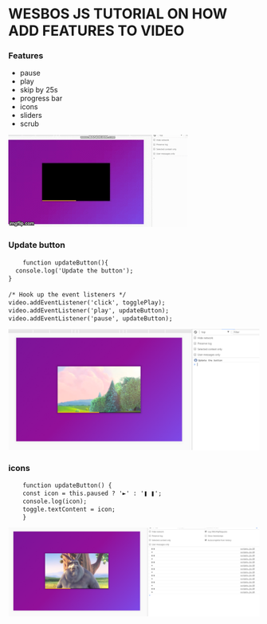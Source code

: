 # WESBOS JS TUTORIAL ON HOW ADD FEATURES TO VIDEO

### Features
* pause
* play
* skip by 25s
* progress bar
* icons
* sliders 
* scrub

![alt-text](images/bunny.gif)

### Update button
```
    function updateButton(){
  console.log('Update the button');
}

/* Hook up the event listeners */
video.addEventListener('click', togglePlay);
video.addEventListener('play', updateButton);
video.addEventListener('pause', updateButton);
```
![alt-text](images/updateButton.png)

### icons
```
    function updateButton() {
    const icon = this.paused ? '►' : '❚ ❚';
    console.log(icon);
    toggle.textContent = icon;
    }
```
![alt-text](images/pic1.png)


